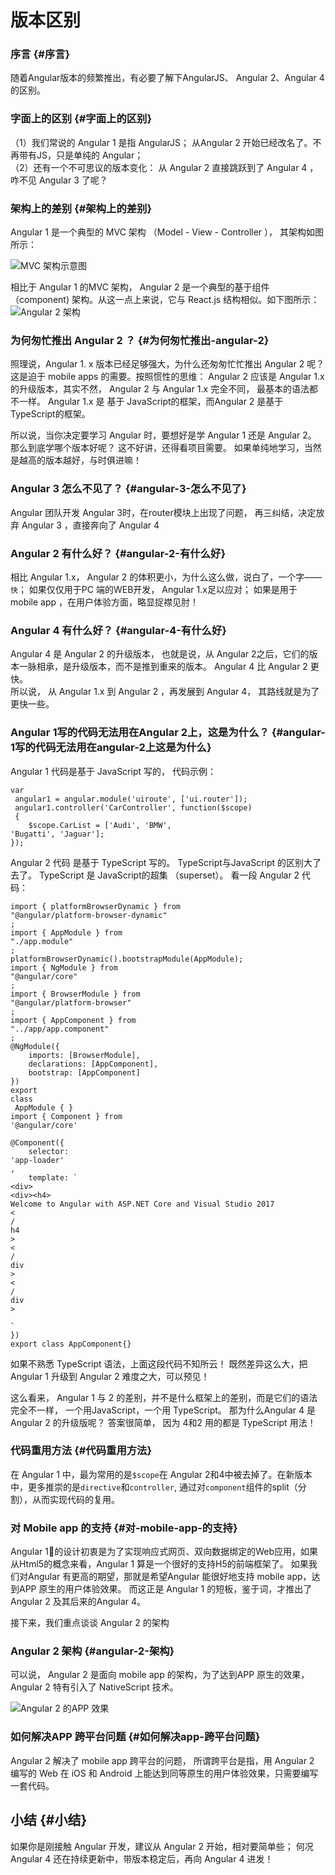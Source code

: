 # 版本区别

### 序言 {#序言}

随着Angular版本的频繁推出，有必要了解下AngularJS、 Angular 2、Angular 4 的区别。

### 字面上的区别 {#字面上的区别}

（1）我们常说的 Angular 1 是指 AngularJS； 从Angular 2 开始已经改名了。不再带有JS，只是单纯的 Angular；  
（2）还有一个不可思议的版本变化： 从 Angular 2 直接跳跃到了 Angular 4 ， 咋不见 Angular 3 了呢？

### 架构上的差别 {#架构上的差别}

Angular 1 是一个典型的 MVC 架构 （Model - View - Controller ）， 其架构如图所示：

![MVC &#x67B6;&#x6784;&#x793A;&#x610F;&#x56FE; ](http://upload-images.jianshu.io/upload_images/8940388-2be084ea9d0ab9f8.png?imageMogr2/auto-orient/strip|imageView2/2/w/1240)

相比于 Angular 1 的MVC 架构， Angular 2 是一个典型的基于组件（component\) 架构。从这一点上来说，它与 React.js 结构相似。如下图所示：  
![Angular 2 &#x67B6;&#x6784;](http://upload-images.jianshu.io/upload_images/8940388-c59f497233f8b577.png?imageMogr2/auto-orient/strip|imageView2/2/w/1240)

### 为何匆忙推出 Angular 2 ？ {#为何匆忙推出-angular-2}

照理说，Angular 1. x 版本已经足够强大，为什么还匆匆忙忙推出 Angular 2 呢？这是迫于 mobile apps 的需要。按照惯性的思维： Angular 2 应该是 Angular 1.x 的升级版本，其实不然， Angular 2 与 Angular 1.x 完全不同， 最基本的语法都不一样。 Angular 1.x 是 基于 JavaScript的框架，而Angular 2 是基于 TypeScript的框架。

所以说，当你决定要学习 Angular 时，要想好是学 Angular 1 还是 Angular 2。 那么到底学哪个版本好呢？ 这不好讲，还得看项目需要。 如果单纯地学习，当然是越高的版本越好，与时俱进嘛！

### Angular 3 怎么不见了？ {#angular-3-怎么不见了}

Angular 团队开发 Angular 3时，在router模块上出现了问题， 再三纠结，决定放弃 Angular 3 ，直接奔向了 Angular 4

### Angular 2 有什么好？ {#angular-2-有什么好}

相比 Angular 1.x， Angular 2 的体积更小，为什么这么做，说白了，一个字——`快`； 如果仅仅用于PC 端的WEB开发， Angular 1.x足以应对； 如果是用于 mobile app ，在用户体验方面，略显捉襟见肘！

### Angular 4 有什么好？ {#angular-4-有什么好}

Angular 4 是 Angular 2 的升级版本， 也就是说，从 Angular 2之后，它们的版本一脉相承，是升级版本，而不是推到重来的版本。 Angular 4 比 Angular 2 更快。  
所以说， 从 Angular 1.x 到 Angular 2 ，再发展到 Angular 4， 其路线就是为了更快一些。

### Angular 1写的代码无法用在Angular 2上，这是为什么？ {#angular-1写的代码无法用在angular-2上这是为什么}

Angular 1 代码是基于 JavaScript 写的， 代码示例：

```text
var
 angular1 = angular.module('uiroute', ['ui.router']);
 angular1.controller('CarController', function($scope)
 {
    $scope.CarList = ['Audi', 'BMW', 
'Bugatti', 'Jaguar'];
});
```

Angular 2 代码 是基于 TypeScript 写的。 TypeScript与JavaScript 的区别大了去了。 TypeScript 是 JavaScript的超集 （superset）。 看一段 Angular 2 代码：

```text
import { platformBrowserDynamic } from 
"@angular/platform-browser-dynamic"
;
import { AppModule } from 
"./app.module"
;
platformBrowserDynamic().bootstrapModule(AppModule);  
import { NgModule } from 
"@angular/core"
;  
import { BrowserModule } from 
"@angular/platform-browser"
;  
import { AppComponent } from 
"../app/app.component"
;  
@NgModule({  
    imports: [BrowserModule],  
    declarations: [AppComponent],  
    bootstrap: [AppComponent]  
})  
export 
class
 AppModule { }  
import { Component } from 
'@angular/core'

@Component({  
    selector: 
'app-loader'
,  
    template: `  
<div>
<div><h4>
Welcome to Angular with ASP.NET Core and Visual Studio 2017
<
/
h4
>
<
/
div
>
<
/
div
>

`  
})  
export class AppComponent{}
```

如果不熟悉 TypeScript 语法，上面这段代码不知所云！ 既然差异这么大，把 Angular 1 升级到 Angular 2 难度之大，可以预见！

这么看来， Angular 1 与 2 的差别，并不是什么框架上的差别，而是它们的语法完全不一样， 一个用JavaScript，一个用 TypeScript。 那为什么Angular 4 是 Angular 2 的升级版呢？ 答案很简单， 因为 4和2 用的都是 TypeScript 用法！

### 代码重用方法 {#代码重用方法}

在 Angular 1 中，最为常用的是`$scope`在 Angular 2和4中被去掉了。在新版本中，更多推崇的是`directive`和`controller`, 通过对`component`组件的split（分割），从而实现代码的复用。

### 对 Mobile app 的支持 {#对-mobile-app-的支持}

Angular 1的设计初衷是为了实现响应式网页、双向数据绑定的Web应用，如果从Html5的概念来看，Angular 1 算是一个很好的支持H5的前端框架了。 如果我们对Angular 有更高的期望，那就是希望Angular 能很好地支持 mobile app，达到APP 原生的用户体验效果。 而这正是 Angular 1 的短板，鉴于词，才推出了 Angular 2 及其后来的Angular 4。

接下来，我们重点谈谈 Angular 2 的架构

### Angular 2 架构 {#angular-2-架构}

可以说， Angular 2 是面向 mobile app 的架构，为了达到APP 原生的效果， Angular 2 特有引入了 NativeScript 技术。

![Angular 2 &#x7684;APP &#x6548;&#x679C;](http://upload-images.jianshu.io/upload_images/8940388-a2c739eb82017bd3.png?imageMogr2/auto-orient/strip|imageView2/2/w/1240)

### 如何解决APP 跨平台问题 {#如何解决app-跨平台问题}

Angular 2 解决了 mobile app 跨平台的问题， 所谓跨平台是指，用 Angular 2 编写的 Web 在 iOS 和 Android 上能达到同等原生的用户体验效果，只需要编写一套代码。

## 小结 {#小结}

如果你是刚接触 Angular 开发，建议从 Angular 2 开始，相对要简单些； 何况 Angular 4 还在持续更新中，带版本稳定后，再向 Angular 4 进发！

